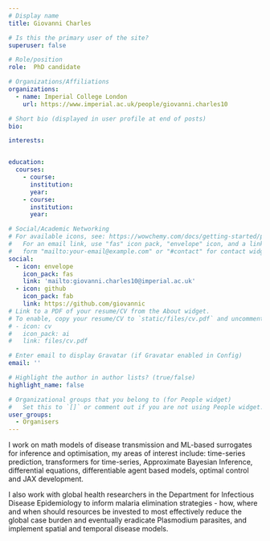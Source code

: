 ```yaml
---
# Display name
title: Giovanni Charles

# Is this the primary user of the site?
superuser: false

# Role/position
role:  PhD candidate  

# Organizations/Affiliations
organizations:
  - name: Imperial College London
    url: https://www.imperial.ac.uk/people/giovanni.charles10

# Short bio (displayed in user profile at end of posts)
bio:

interests:


education:
  courses:
    - course:
      institution:  
      year:
    - course:
      institution:
      year: 

# Social/Academic Networking
# For available icons, see: https://wowchemy.com/docs/getting-started/page-builder/#icons
#   For an email link, use "fas" icon pack, "envelope" icon, and a link in the
#   form "mailto:your-email@example.com" or "#contact" for contact widget.
social:
  - icon: envelope
    icon_pack: fas
    link: 'mailto:giovanni.charles10@imperial.ac.uk'
  - icon: github
    icon_pack: fab
    link: https://github.com/giovannic
# Link to a PDF of your resume/CV from the About widget.
# To enable, copy your resume/CV to `static/files/cv.pdf` and uncomment the lines below.
# - icon: cv
#   icon_pack: ai
#   link: files/cv.pdf

# Enter email to display Gravatar (if Gravatar enabled in Config)
email: ''

# Highlight the author in author lists? (true/false)
highlight_name: false

# Organizational groups that you belong to (for People widget)
#   Set this to `[]` or comment out if you are not using People widget.
user_groups:
  - Organisers
---
```



I work on math models of disease transmission and ML-based surrogates for inference and optimisation, my areas of interest include: time-series prediction, transformers for time-series, Approximate Bayesian Inference, differential equations, differentiable agent based models, optimal control and JAX development.

I also work with global health researchers in the Department for Infectious Disease Epidemiology to inform malaria elimination strategies - how, where and when should resources be invested to most effectively reduce the global case burden and eventually eradicate Plasmodium parasites, and implement spatial and temporal disease models.

